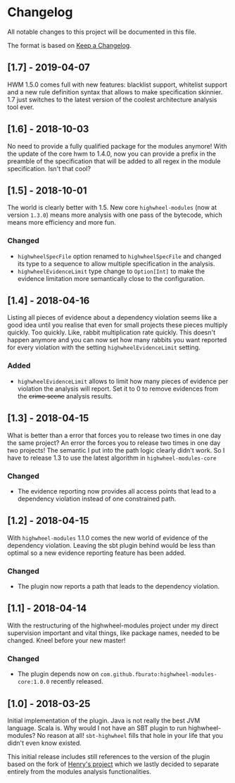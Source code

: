 # Changelog
All notable changes to this project will be documented in this file.

The format is based on [Keep a Changelog](http://keepachangelog.com/en/1.0.0/).

## [1.7] - 2019-04-07
HWM 1.5.0 comes full with new features: blacklist support, whitelist support and a new rule definition syntax
that allows to make specification skinnier. 1.7 just switches to the latest version of the coolest architecture
analysis tool ever.

## [1.6] - 2018-10-03

No need to provide a fully qualified package for the modules anymore! With the update of the core
hwm to 1.4.0, now you can provide a prefix in the preamble of the specification that will be
added to all regex in the module specification. Isn't that cool?

## [1.5] - 2018-10-01

The world is clearly better with 1.5. New core `highwheel-modules` (now at version `1.3.0`) means more analysis with one pass of the bytecode, which means more efficiency and more fun.

### Changed

- `highwheelSpecFile` option renamed to `highwheelSpecFile` and changed its type to a sequence to allow multiple specification in the analysis.
- `highwheelEvidenceLimit` type change to `Option[Int]` to make the evidence limitation more semantically close to the configuration.

## [1.4] - 2018-04-16

Listing all pieces of evidence about a dependency violation seems like a good idea until you realise that even for small projects these pieces multiply quickly. 
Too quickly. Like, rabbit multiplication rate quickly. This doesn't happen anymore and you can now set how many rabbits you want reported for every violation with the setting `highwheelEvidenceLimit` setting.

### Added
- `highwheelEvidenceLimit` allows to limit how many pieces of evidence per violation the analysis will report. Set it to 0 to remove evidences from the ~~crime scene~~ analysis results.

## [1.3] - 2018-04-15

What is better than a error that forces you to release two times in one day the same project? An error the forces you to release two times in one day two projects!
The semantic I put into the path logic clearly didn't work. So I have to release 1.3 to use the latest algorithm in `highwheel-modules-core`

### Changed
- The evidence reporting now provides all access points that lead to a dependency violation instead of one constrained path.

## [1.2] - 2018-04-15

With `highwheel-modules` 1.1.0 comes the new world of evidence of the dependency violation. Leaving the sbt plugin behind would be less than optimal so a new evidence reporting feature has been added.

### Changed
- The plugin now reports a path that leads to the dependency violation.

## [1.1] - 2018-04-14

With the restructuring of the highwheel-modules project under my direct supervision important and vital things, like package names, needed to be changed. Kneel before your new master!

### Changed
- The plugin depends now on `com.github.fburato:highwheel-modules-core:1.0.0` recently released.

## [1.0] - 2018-03-25

Initial implementation of the plugin. Java is not really the best JVM language. Scala is. 
Why would I not have an SBT plugin to run highwheel-modules? No reason at all! `sbt-highwheel` fills that hole in your life that you didn't even know existed.

This initial release includes still references to the version of the plugin based on the fork of [Henry's project](https://github.com/hcoles/highwheel) which we lastly decided to separate entirely from the modules analysis functionalities.
